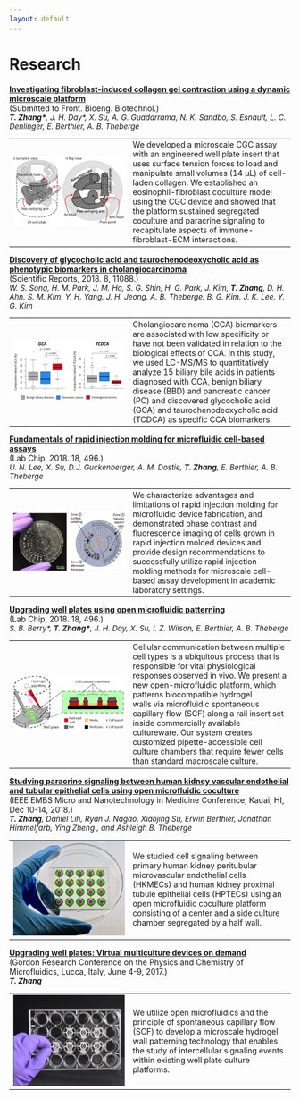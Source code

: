 ```yaml
---
layout: default
---
```


# Research

<div class="research-hd">
	<text style="font-weight: bold;"><a href="https://www.biorxiv.org/content/10.1101/628230v1">Investigating fibroblast-induced collagen gel contraction using a dynamic microscale platform</a></text>
	<div>(Submitted to Front. Bioeng. Biotechnol.)</div>
	<div style="font-size: 10pt;font-style: italic;"><text style="font-weight: bold;">T. Zhang*</text>, J. H. Day*, X. Su, A. G. Guadarrama, N. K. Sandbo, S. Esnault, L. C. Denlinger, E. Berthier, A. B. Theberge</div>
</div>
<table style="width:100%" class="research-tbl">
  <tr>
    <td width="200px" style="border: none"><img src="images/lung.png" width="200px"/></td>
    <td style="border: none">We developed a microscale CGC assay with an engineered well plate insert that uses surface tension forces to load and manipulate small volumes (14 µL) of cell-laden collagen. We established an eosinophil-fibroblast coculture model using the CGC device and showed that the platform sustained segregated coculture and paracrine signaling to recapitulate aspects of immune-fibroblast-ECM interactions.</td> 
  </tr>
</table>

<div class="research-hd">
	<text style="font-weight: bold;"><a href="https://www.nature.com/articles/s41598-018-29445-z">Discovery of glycocholic acid and taurochenodeoxycholic acid as phenotypic biomarkers in cholangiocarcinoma</a></text>
	<div>(Scientific Reports, 2018. 8, 11088.)</div>
	<div style="font-size: 10pt;font-style: italic;">W. S. Song, H. M. Park, J. M. Ha, S. G. Shin, H. G. Park, J. Kim, <text style="font-weight: bold;">T. Zhang</text>, D. H. Ahn, S. M. Kim, Y. H. Yang, J. H. Jeong, A. B. Theberge, B. G. Kim, J. K. Lee, Y. G. Kim</div>
</div>
<table style="width:100%" class="research-tbl">
  <tr>
    <td width="200px" style="border: none"><img src="images/korean.png" width="200px"/></td>
    <td style="border: none">Cholangiocarcinoma (CCA) biomarkers are associated with low specificity or have not been validated in relation to the biological effects of CCA. In this study, we used LC-MS/MS to quantitatively analyze 15 biliary bile acids in patients diagnosed with CCA, benign biliary disease (BBD) and pancreatic cancer (PC) and discovered glycocholic acid (GCA) and taurochenodeoxycholic acid (TCDCA) as specific CCA biomarkers.</td> 
  </tr>
</table>

<div class="research-hd">
	<text style="font-weight: bold;"><a href="https://pubs.rsc.org/en/content/articlelanding/2018/lc/c7lc01052d#!divAbstract">Fundamentals of rapid injection molding for microfluidic cell-based assays</a></text>
	<div>(Lab Chip, 2018. 18, 496.)</div>
	<div style="font-size: 10pt;font-style: italic;">U. N. Lee, X. Su, D.J. Guckenberger, A. M. Dostie, <text style="font-weight: bold;">T. Zhang</text>, E. Berthier, A. B. Theberge</div>
</div>
<table style="width:100%" class="research-tbl">
  <tr>
    <td width="200px" style="border: none;"><img src="images/rapid.png" width="200px"/></td>
    <td style="border: none">We characterize advantages and limitations of rapid injection molding for microfluidic device fabrication, and demonstrated phase contrast and fluorescence imaging of cells grown in rapid injection molded devices and provide design recommendations to successfully utilize rapid injection molding methods for microscale cell-based assay development in academic laboratory settings.</td> 
  </tr>
</table>

<div class="research-hd">
	<text style="font-weight: bold;"><a href="https://pubs.rsc.org/en/content/articlelanding/2017/lc/c7lc00878c#!divAbstract">Upgrading well plates using open microfluidic patterning</a></text>
	<div>(Lab Chip, 2018. 18, 496.)</div>
	<div style="font-size: 10pt;font-style: italic;">S. B. Berry*, <text style="font-weight: bold;">T. Zhang*</text>, J. H. Day, X. Su, I. Z. Wilson, E. Berthier, A. B. Theberge</div>
</div>
<table style="width:100%" class="research-tbl">
  <tr>
    <td width="200px" style="border: none"><img src="images/monorail.png" width="200px"/></td>
    <td style="border: none">Cellular communication between multiple cell types is a ubiquitous process that is responsible for vital physiological responses observed in vivo. We present a new open-microfluidic platform, which patterns biocompatible hydrogel walls via microfluidic spontaneous capillary flow (SCF) along a rail insert set inside commercially available cultureware. Our system creates customized pipette-accessible cell culture chambers that require fewer cells than standard macroscale culture.</td> 
  </tr>
</table>

<div class="research-hd">
  <text style="font-weight: bold;"><a href="https://conferences.embs.org/mnm">Studying paracrine signaling between human kidney vascular endothelial and tubular epithelial cells using open microfluidic coculture</a></text>
  <div>(IEEE EMBS Micro and Nanotechnology in Medicine Conference, Kauai, HI, Dec 10-14, 2018.)</div>
  <div style="font-size: 10pt;font-style: italic;"><text style="font-weight: bold;">T. Zhang</text>, Daniel Lih, Ryan J. Nagao, Xiaojing Su, Erwin Berthier, Jonathan Himmelfarb, Ying Zheng , and Ashleigh B. Theberge</div>
</div>
<table style="width:100%" class="research-tbl">
  <tr>
    <td width="200px" style="border: none"><img src="images/IEEE.jpg" width="200px"/></td>
    <td style="border: none">We studied cell signaling between primary human kidney peritubular microvascular endothelial cells  (HKMECs) and human kidney proximal tubule epithelial cells (HPTECs) using an open microfluidic coculture platform consisting of a center and a side culture chamber segregated by a half wall.</td> 
  </tr>
</table>

<div class="research-hd">
  <text style="font-weight: bold;"><a href="https://www.grc.org/physics-and-chemistry-of-microfluidics-conference/2017">Upgrading well plates: Virtual multiculture devices on demand</a></text>
  <div>(Gordon Research Conference on the Physics and Chemistry of Microfluidics, Lucca, Italy, June 4-9, 2017.)</div>
  <div style="font-size: 10pt;font-style: italic;"><text style="font-weight: bold;">T. Zhang</text></div>
</div>
<table style="width:100%" class="research-tbl">
  <tr>
    <td width="200px" style="border: none"><img src="images/page1image3010480.png" width="200px"/></td>
    <td style="border: none">We utilize open microfluidics and the principle of spontaneous capillary flow (SCF) to develop a microscale hydrogel wall patterning technology that enables the study of intercellular signaling events within existing well plate culture platforms.</td> 
  </tr>
</table>